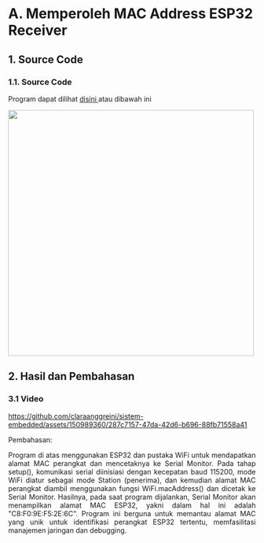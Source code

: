 # A. Memperoleh MAC Address ESP32 Receiver

## 1. Source Code
### 1.1. Source Code

Program dapat dilihat <a href="https://github.com/claraanggreini/sistem-embedded/blob/master/JOB%202%20.1/JOB%202.1%20A/2.1_A/2.1_A.ino"> disini </a> atau dibawah ini

<img src="https://github.com/claraanggreini/sistem-embedded/assets/150989360/dfb04a79-e597-48cb-b34e-d996d0b5e63c" width="500">

## 2. Hasil dan Pembahasan

### 3.1 Video 
https://github.com/claraanggreini/sistem-embedded/assets/150989360/287c7157-47da-42d6-b696-88fb71558a41

Pembahasan:<br> 
<p align="justify">Program di atas menggunakan ESP32 dan pustaka WiFi untuk mendapatkan alamat MAC perangkat dan mencetaknya ke Serial Monitor. Pada tahap setup(), komunikasi serial diinisiasi dengan kecepatan baud 115200, mode WiFi diatur sebagai mode Station (penerima), dan kemudian alamat MAC perangkat diambil menggunakan fungsi WiFi.macAddress() dan dicetak ke Serial Monitor. Hasilnya, pada saat program dijalankan, Serial Monitor akan menampilkan alamat MAC ESP32, yakni dalam hal ini adalah "C8:F0:9E:F5:2E:6C". Program ini berguna untuk memantau alamat MAC yang unik untuk identifikasi perangkat ESP32 tertentu, memfasilitasi manajemen jaringan dan debugging.<br>
